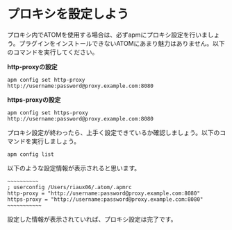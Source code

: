 # プロキシを設定しよう
プロキシ内でATOMを使用する場合は、必ずapmにプロキシ設定を行いましょう。プラグインをインストールできないATOMにあまり魅力はありません。以下のコマンドを実行してください。

**http-proxyの設定**
```
apm config set http-proxy http://username:password@proxy.example.com:8080
```

**https-proxyの設定**
```
apm config set https-proxy http://username:password@proxy.example.com:8080
```

プロキシ設定が終わったら、上手く設定できているか確認しましょう。以下のコマンドを実行しましょう。
```
apm config list
```

以下のような設定情報が表示されると思います。
```
~~~~~~~~~~
; userconfig /Users/riaux06/.atom/.apmrc
http-proxy = "http://username:password@proxy.example.com:8080"
https-proxy = "http://username:password@proxy.example.com:8080"
~~~~~~~~~~~
```

設定した情報が表示されていれば、プロキシ設定は完了です。
